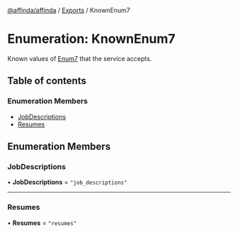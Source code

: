 [@affinda/affinda](../README.md) / [Exports](../modules.md) / KnownEnum7

# Enumeration: KnownEnum7

Known values of [Enum7](../modules.md#enum7) that the service accepts.

## Table of contents

### Enumeration Members

- [JobDescriptions](KnownEnum7.md#jobdescriptions)
- [Resumes](KnownEnum7.md#resumes)

## Enumeration Members

### JobDescriptions

• **JobDescriptions** = ``"job_descriptions"``

___

### Resumes

• **Resumes** = ``"resumes"``
